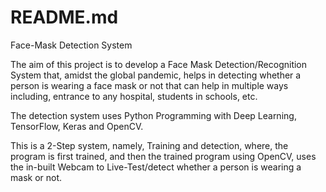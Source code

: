 # README.md
Face-Mask Detection System

The aim of this project is to develop a Face Mask Detection/Recognition System 
that, amidst the global pandemic, helps in  detecting whether a person is wearing a 
face mask or not that can help in multiple ways including, entrance to any hospital, 
students in schools, etc.

The detection system uses Python Programming with Deep Learning, TensorFlow, Keras and
OpenCV.

This is a 2-Step system, namely, Training and detection, where, the program is first trained, 
and then the trained program using OpenCV, uses the in-built Webcam to Live-Test/detect whether 
a person is wearing a mask or not.
